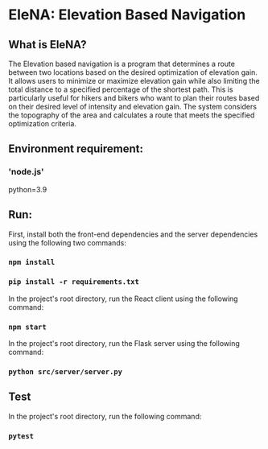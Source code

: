 # EleNA: Elevation Based Navigation

## What is EleNA?
The Elevation based navigation is a program that determines a route between two locations based on the desired optimization of elevation gain. It allows users to minimize or maximize elevation gain while also limiting the total distance to a specified percentage of the shortest path. This is particularly useful for hikers and bikers who want to plan their routes based on their desired level of intensity and elevation gain. The system considers the topography of the area and calculates a route that meets the specified optimization criteria.

## Environment requirement:
### 'node.js'
python=3.9

## Run:

First, install both the front-end dependencies and the server dependencies using the following two commands:

### `npm install`
### `pip install -r requirements.txt`

In the project's root directory, run the React client using the following command:

### `npm start`

In the project's root directory, run the Flask server using the following command:

### `python src/server/server.py`

## Test

In the project's root directory, run the following command:

### `pytest`

